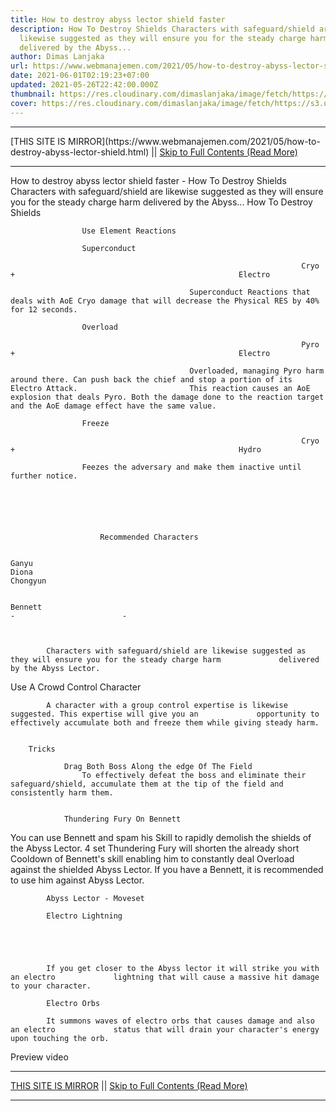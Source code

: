 ```yaml
---
title: How to destroy abyss lector shield faster
description: How To Destroy Shields Characters with safeguard/shield are
  likewise suggested as they will ensure you for the steady charge harm
  delivered by the Abyss...
author: Dimas Lanjaka
url: https://www.webmanajemen.com/2021/05/how-to-destroy-abyss-lector-shield.html
date: 2021-06-01T02:19:23+07:00
updated: 2021-05-26T22:42:00.000Z
thumbnail: https://res.cloudinary.com/dimaslanjaka/image/fetch/https://s3.us-east-1.amazonaws.com/gamewith-en/article_tools%2Fgenshin-impact%2Fgacha%2Fcryo_icon.png
cover: https://res.cloudinary.com/dimaslanjaka/image/fetch/https://s3.us-east-1.amazonaws.com/gamewith-en/article_tools%2Fgenshin-impact%2Fgacha%2Fcryo_icon.png
---
```


<hr/> [THIS SITE IS MIRROR](https://www.webmanajemen.com/2021/05/how-to-destroy-abyss-lector-shield.html) || <a href="https://www.webmanajemen.com/2021/05/how-to-destroy-abyss-lector-shield.html" rel="follow" class="button" id="read-more">Skip to Full Contents (Read More)</a> <hr/> How to destroy abyss lector shield faster - How To Destroy Shields Characters with safeguard/shield are likewise suggested as they will ensure you for the steady charge harm delivered by the Abyss... How To Destroy Shields
    
        
                            
                    Use Element Reactions                
                
                    Superconduct                
                
                                                                     Cryo                         +                                                  Electro                                     
                
                                            Superconduct Reactions that deals with AoE Cryo damage that will decrease the Physical RES by 40% for 12 seconds.                                     
                
                    Overload                
                
                                                                     Pyro                         +                                                  Electro                                     
                
                                            Overloaded, managing Pyro harm around there. Can push back the chief and stop a portion of its Electro Attack.                         This reaction causes an AoE explosion that deals Pyro. Both the damage done to the reaction target and the AoE damage effect have the same value.                                     
                
                    Freeze                
                
                                                                     Cryo                         +                                                  Hydro                                     
                
                    Feezes the adversary and make them inactive until further notice.                
                    
    
     
        
            
                                    
                        Recommended Characters                    
                    
                                                                                                                    Ganyu                                                                                                                                                                         Diona                                                                                                                                                                         Chongyun                                                                         
                    
                                                                                                                    Bennett                                                                             -                        -                    
                            
        
        
            Characters with safeguard/shield are likewise suggested as they will ensure you for the steady charge harm             delivered by the Abyss Lector.         
        
Use A Crowd Control Character
        
            A character with a group control expertise is likewise suggested. This expertise will give you an             opportunity to effectively accumulate both and freeze them while giving steady harm.         
    
     
        Tricks        
            
                Drag Both Boss Along the edge Of The Field                
                    To effectively defeat the boss and eliminate their safeguard/shield, accumulate them at the tip of the field and consistently harm them.                 
            
             
                Thundering Fury On Bennett                
                    

                    
You can use Bennett and spam his Skill to rapidly demolish the shields of the Abyss Lector. 4 set Thundering Fury will shorten the already short Cooldown of Bennett's skill enabling him to constantly deal Overload against the shielded Abyss Lector. If you have a Bennett, it is recommended to use him against Abyss Lector.
                
            
        
    
     
        
            Abyss Lector - Moveset         
        
            Electro Lightning         
        
            
                            
        
        
            If you get closer to the Abyss lector it will strike you with an electro             lightning that will cause a massive hit damage to your character.         
        
            Electro Orbs         
        
            It summons waves of electro orbs that causes damage and also an electro             status that will drain your character's energy upon touching the orb.         
        
            
                            
        
    
     
     
        
            
Preview video <hr/> [THIS SITE IS MIRROR](https://www.webmanajemen.com/2021/05/how-to-destroy-abyss-lector-shield.html) || <a href="https://www.webmanajemen.com/2021/05/how-to-destroy-abyss-lector-shield.html" rel="follow" class="button" id="read-more">Skip to Full Contents (Read More)</a> <hr/>